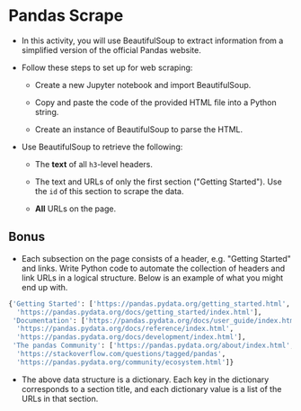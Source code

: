 # Pandas Scrape

* In this activity, you will use BeautifulSoup to extract information from a simplified version of the official Pandas website.

* Follow these steps to set up for web scraping:

  * Create a new Jupyter notebook and import BeautifulSoup.
  
  * Copy and paste the code of the provided HTML file into a Python string.

  * Create an instance of BeautifulSoup to parse the HTML.

* Use BeautifulSoup to retrieve the following:

  * The **text** of all `h3`-level headers.

  * The text and URLs of only the first section ("Getting Started"). Use the `id` of this section to scrape the data.

  * **All** URLs on the page.

## Bonus

* Each subsection on the page consists of a header, e.g. "Getting Started" and links. Write Python code to automate the collection of headers and link URLs in a logical structure. Below is an example of what you might end up with.

```python
{'Getting Started': ['https://pandas.pydata.org/getting_started.html',
  'https://pandas.pydata.org/docs/getting_started/index.html'],
 'Documentation': ['https://pandas.pydata.org/docs/user_guide/index.html',
  'https://pandas.pydata.org/docs/reference/index.html',
  'https://pandas.pydata.org/docs/development/index.html'],
 'The pandas Community': ['https://pandas.pydata.org/about/index.html',
  'https://stackoverflow.com/questions/tagged/pandas',
  'https://pandas.pydata.org/community/ecosystem.html']}
```

* The above data structure is a dictionary. Each key in the dictionary corresponds to a section title, and each dictionary value is a list of the URLs in that section.
